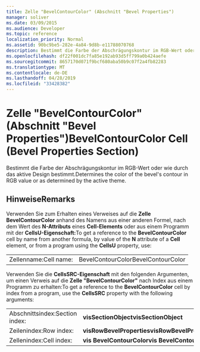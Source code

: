 ```yaml
---
title: Zelle "BevelContourColor" (Abschnitt "Bevel Properties")
manager: soliver
ms.date: 03/09/2015
ms.audience: Developer
ms.topic: reference
localization_priority: Normal
ms.assetid: 90bc9be5-282e-4a84-9d8b-e11788070768
description: Bestimmt die Farbe der Abschrägungskontur im RGB-Wert oder wie durch das aktive Design bestimmt.
ms.openlocfilehash: df22f001dc7fa85e192ab93d5ff799a0b424aefe
ms.sourcegitcommit: 8657170d071f9bcf680aba50b9c07f2a4fb82283
ms.translationtype: MT
ms.contentlocale: de-DE
ms.lasthandoff: 04/28/2019
ms.locfileid: "33428382"
---
```

# <a name="bevelcontourcolor-cell-bevel-properties-section"></a><span data-ttu-id="04f01-103">Zelle "BevelContourColor" (Abschnitt "Bevel Properties")</span><span class="sxs-lookup"><span data-stu-id="04f01-103">BevelContourColor Cell (Bevel Properties Section)</span></span>

<span data-ttu-id="04f01-104">Bestimmt die Farbe der Abschrägungskontur im RGB-Wert oder wie durch das aktive Design bestimmt.</span><span class="sxs-lookup"><span data-stu-id="04f01-104">Determines the color of the bevel's contour in RGB value or as determined by the active theme.</span></span>
  
## <a name="remarks"></a><span data-ttu-id="04f01-105">Hinweise</span><span class="sxs-lookup"><span data-stu-id="04f01-105">Remarks</span></span>

<span data-ttu-id="04f01-106">Verwenden Sie zum Erhalten eines Verweises auf die **Zelle BevelContourColor** anhand des Namens aus einer anderen Formel, nach dem Wert des **N-Attributs** eines **Cell-Elements** oder aus einem Programm mit der **CellsU-Eigenschaft:**</span><span class="sxs-lookup"><span data-stu-id="04f01-106">To get a reference to the **BevelContourColor** cell by name from another formula, by value of the **N** attribute of a **Cell** element, or from a program using the **CellsU** property, use:</span></span> 
  
|||
|:-----|:-----|
| <span data-ttu-id="04f01-107">Zellenname:</span><span class="sxs-lookup"><span data-stu-id="04f01-107">Cell name:</span></span>  <br/> | <span data-ttu-id="04f01-108">BevelContourColor</span><span class="sxs-lookup"><span data-stu-id="04f01-108">BevelContourColor</span></span>  <br/> |
   
<span data-ttu-id="04f01-109">Verwenden Sie die **CellsSRC-Eigenschaft** mit den folgenden Argumenten, um einen Verweis auf die **Zelle "BevelContourColor"** nach Index aus einem Programm zu erhalten:</span><span class="sxs-lookup"><span data-stu-id="04f01-109">To get a reference to the **BevelContourColor** cell by index from a program, use the **CellsSRC** property with the following arguments:</span></span> 
  
|||
|:-----|:-----|
| <span data-ttu-id="04f01-110">Abschnittsindex:</span><span class="sxs-lookup"><span data-stu-id="04f01-110">Section index:</span></span>  <br/> |<span data-ttu-id="04f01-111">**visSectionObject**</span><span class="sxs-lookup"><span data-stu-id="04f01-111">**visSectionObject**</span></span> <br/> |
| <span data-ttu-id="04f01-112">Zeilenindex:</span><span class="sxs-lookup"><span data-stu-id="04f01-112">Row index:</span></span>  <br/> |<span data-ttu-id="04f01-113">**visRowBevelProperties**</span><span class="sxs-lookup"><span data-stu-id="04f01-113">**visRowBevelProperties**</span></span> <br/> |
| <span data-ttu-id="04f01-114">Zellenindex:</span><span class="sxs-lookup"><span data-stu-id="04f01-114">Cell index:</span></span>  <br/> |<span data-ttu-id="04f01-115">**vis BevelContourColor**</span><span class="sxs-lookup"><span data-stu-id="04f01-115">**vis BevelContourColor**</span></span> <br/> |
   

